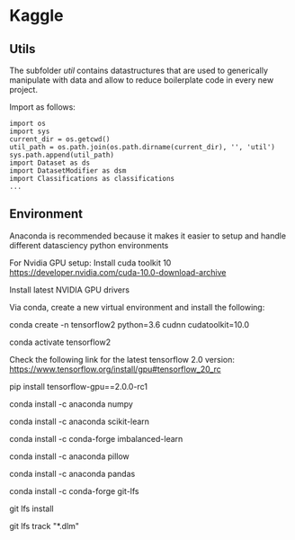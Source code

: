 # Kaggle

## Utils
The subfolder *util* contains datastructures that are used to generically manipulate with data and allow to reduce boilerplate code in every new project.

Import as follows:

    import os
	import sys	
	current_dir = os.getcwd()
	util_path = os.path.join(os.path.dirname(current_dir), '', 'util')
	sys.path.append(util_path)
	import Dataset as ds
	import DatasetModifier as dsm
	import Classifications as classifications
	...


## Environment
Anaconda is recommended because it makes it easier to setup and handle different datasciency python environments

For Nvidia GPU setup:
Install cuda toolkit 10
https://developer.nvidia.com/cuda-10.0-download-archive

Install latest NVIDIA GPU drivers

Via conda, create a new virtual environment and install the following:

conda create -n tensorflow2 python=3.6 cudnn cudatoolkit=10.0

conda activate tensorflow2

Check the following link for the latest tensorflow 2.0 version: https://www.tensorflow.org/install/gpu#tensorflow_20_rc

pip install tensorflow-gpu==2.0.0-rc1

conda install -c anaconda numpy

conda install -c anaconda scikit-learn

conda install -c conda-forge imbalanced-learn

conda install -c anaconda pillow

conda install -c anaconda pandas

conda install -c conda-forge git-lfs

git lfs install

git lfs track "*.dlm"

